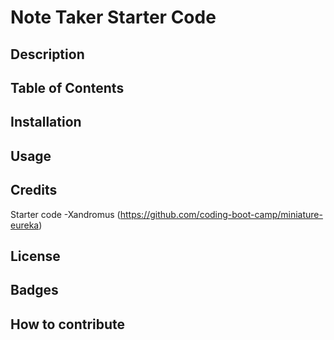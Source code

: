 # Note Taker Starter Code

## Description

## Table of Contents

## Installation

## Usage

## Credits

Starter code -Xandromus (https://github.com/coding-boot-camp/miniature-eureka)


## License

## Badges

## How to contribute